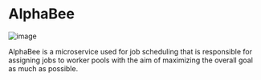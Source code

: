 # AlphaBee
![image](https://user-images.githubusercontent.com/100518681/223109880-677ddf19-764e-4151-bd31-9f15778da994.png)


AlphaBee is a microservice used for job scheduling that is responsible for assigning jobs to worker pools with the aim of maximizing the overall goal as much as possible.

